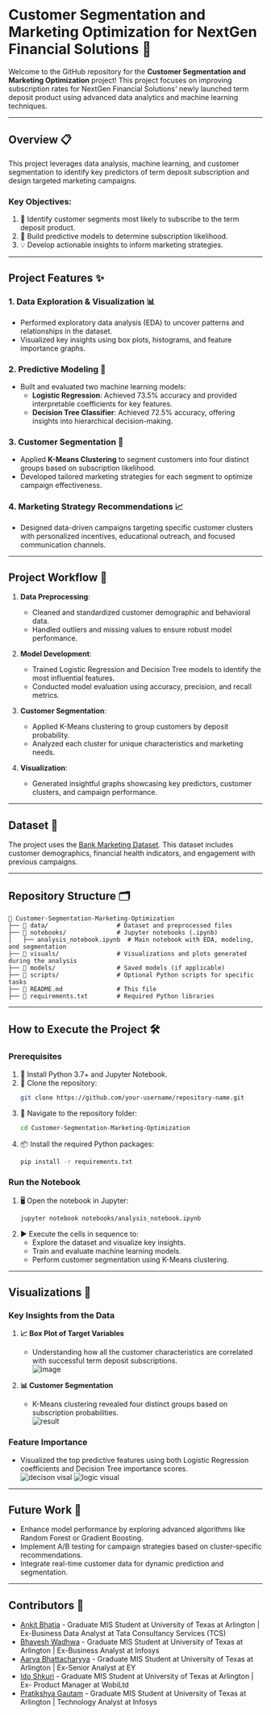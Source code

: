 # **Customer Segmentation and Marketing Optimization for NextGen Financial Solutions** 🚀  

Welcome to the GitHub repository for the **Customer Segmentation and Marketing Optimization** project! This project focuses on improving subscription rates for NextGen Financial Solutions' newly launched term deposit product using advanced data analytics and machine learning techniques.  

---

## **Overview** 📋  

This project leverages data analysis, machine learning, and customer segmentation to identify key predictors of term deposit subscription and design targeted marketing campaigns.  

### **Key Objectives:**  
1. 🎯 Identify customer segments most likely to subscribe to the term deposit product.  
2. 🧠 Build predictive models to determine subscription likelihood.  
3. 💡 Develop actionable insights to inform marketing strategies.  

---

## **Project Features** ✨  

### **1. Data Exploration & Visualization** 📊  
- Performed exploratory data analysis (EDA) to uncover patterns and relationships in the dataset.  
- Visualized key insights using box plots, histograms, and feature importance graphs.  

### **2. Predictive Modeling** 🤖  
- Built and evaluated two machine learning models:  
  - **Logistic Regression**: Achieved 73.5% accuracy and provided interpretable coefficients for key features.  
  - **Decision Tree Classifier**: Achieved 72.5% accuracy, offering insights into hierarchical decision-making.  

### **3. Customer Segmentation** 🧩  
- Applied **K-Means Clustering** to segment customers into four distinct groups based on subscription likelihood.  
- Developed tailored marketing strategies for each segment to optimize campaign effectiveness.  

### **4. Marketing Strategy Recommendations** 📈  
- Designed data-driven campaigns targeting specific customer clusters with personalized incentives, educational outreach, and focused communication channels.  

---

## **Project Workflow** 🔄  

1. **Data Preprocessing**:  
   - Cleaned and standardized customer demographic and behavioral data.  
   - Handled outliers and missing values to ensure robust model performance.  

2. **Model Development**:  
   - Trained Logistic Regression and Decision Tree models to identify the most influential features.  
   - Conducted model evaluation using accuracy, precision, and recall metrics.  

3. **Customer Segmentation**:  
   - Applied K-Means clustering to group customers by deposit probability.  
   - Analyzed each cluster for unique characteristics and marketing needs.  

4. **Visualization**:  
   - Generated insightful graphs showcasing key predictors, customer clusters, and campaign performance.  

---

## **Dataset** 📂  

The project uses the [Bank Marketing Dataset](https://www.kaggle.com/datasets/janiobachmann/bank-marketing-dataset). This dataset includes customer demographics, financial health indicators, and engagement with previous campaigns.  

---

## **Repository Structure** 🗂️  

```plaintext  
📂 Customer-Segmentation-Marketing-Optimization  
├── 📁 data/                   # Dataset and preprocessed files  
├── 📂 notebooks/              # Jupyter notebooks (.ipynb)  
│   ├── analysis_notebook.ipynb  # Main notebook with EDA, modeling, and segmentation  
├── 📁 visuals/                # Visualizations and plots generated during the analysis  
├── 📁 models/                 # Saved models (if applicable)  
├── 📂 scripts/                # Optional Python scripts for specific tasks  
├── 📄 README.md               # This file  
├── 📄 requirements.txt        # Required Python libraries  
```

---

## **How to Execute the Project** 🛠️  

### **Prerequisites**  
1. 🐍 Install Python 3.7+ and Jupyter Notebook.  
2. 🔗 Clone the repository:  
   ```bash  
   git clone https://github.com/your-username/repository-name.git  
   ```  
3. 📂 Navigate to the repository folder:  
   ```bash  
   cd Customer-Segmentation-Marketing-Optimization  
   ```  
4. 📦 Install the required Python packages:  
   ```bash  
   pip install -r requirements.txt  
   ```  

### **Run the Notebook**  
1. 🖥️ Open the notebook in Jupyter:  
   ```bash  
   jupyter notebook notebooks/analysis_notebook.ipynb  
   ```  
2. ▶️ Execute the cells in sequence to:  
   - Explore the dataset and visualize key insights.  
   - Train and evaluate machine learning models.  
   - Perform customer segmentation using K-Means clustering.  

---

## **Visualizations** 🎨  

### **Key Insights from the Data**  
1. **📈 Box Plot of Target Variables**  
   - Understanding how all the customer characteristics are correlated with successful term deposit subscriptions.  
   ![image](https://github.com/user-attachments/assets/c1c9119f-f424-476c-baf0-8fc8fbcdd279)
 

2. **📊 Customer Segmentation**  
   - K-Means clustering revealed four distinct groups based on subscription probabilities.  
   ![result](https://github.com/user-attachments/assets/a8cbcaa9-e697-49bb-a9b4-4b439a3f74b8)
 

### **Feature Importance**  
- Visualized the top predictive features using both Logistic Regression coefficients and Decision Tree importance scores.  
  ![decison visal](https://github.com/user-attachments/assets/7d7bf142-1cb0-4656-9bb7-d756041d4eda)
  ![logic visual](https://github.com/user-attachments/assets/831b041e-70c9-4342-a734-cf50b64e97fc)



---

## **Future Work** 🔮  
- Enhance model performance by exploring advanced algorithms like Random Forest or Gradient Boosting.  
- Implement A/B testing for campaign strategies based on cluster-specific recommendations.  
- Integrate real-time customer data for dynamic prediction and segmentation.  

---

## **Contributors** 👥  
- [Ankit Bhatia](https://www.linkedin.com/in/ankit-bhatia12/) - Graduate MIS Student at University of Texas at Arlington | Ex-Business Data Analyst at Tata Consultancy Services (TCS)
- [Bhavesh Wadhwa](https://www.linkedin.com/in/bhaveshwadhwa/) - Graduate MIS Student at University of Texas at Arlington | Ex-Business Analyst at Infosys
- [Aarya Bhattacharyya](https://www.linkedin.com/in/aaryabhattacharyya97/) - Graduate MIS Student at University of Texas at Arlington | Ex-Senior Analyst at EY
- [Ido Shkuri](https://www.linkedin.com/in/ido-shkuri-a1148b1b4/) - Graduate MIS Student at University of Texas at Arlington | Ex- Product Manager at WobiLtd
- [Pratikshya Gautam](https://www.linkedin.com/in/pratikshya-gautam-503b31203/) - Graduate MIS Student at University of Texas at Arlington | Technology Analyst at Infosys
